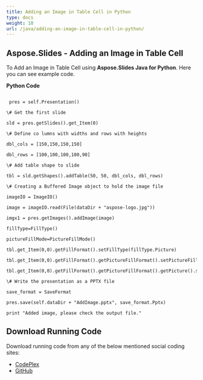 ```yaml
---
title: Adding an Image in Table Cell in Python
type: docs
weight: 10
url: /java/adding-an-image-in-table-cell-in-python/
---
```


## **Aspose.Slides - Adding an Image in Table Cell**
To Add an Image in Table Cell using **Aspose.Slides Java for Python**. Here you can see example code.

**Python Code**

```

 pres = self.Presentation()

\# Get the first slide

sld = pres.getSlides().get_Item(0)

\# Define co lumns with widths and rows with heights

dbl_cols = [150,150,150,150]

dbl_rows = [100,100,100,100,90]

\# Add table shape to slide

tbl = sld.getShapes().addTable(50, 50, dbl_cols, dbl_rows)

\# Creating a Buffered Image object to hold the image file

imageIO = ImageIO()

image = imageIO.read(File(dataDir + "aspose-logo.jpg"))

imgx1 = pres.getImages().addImage(image)

fillType=FillType()

pictureFillMode=PictureFillMode()

tbl.get_Item(0,0).getFillFormat().setFillType(fillType.Picture)

tbl.get_Item(0,0).getFillFormat().getPictureFillFormat().setPictureFillMode(pictureFillMode.Stretch)

tbl.get_Item(0,0).getFillFormat().getPictureFillFormat().getPicture().setImage(imgx1)

\# Write the presentation as a PPTX file

save_format = SaveFormat

pres.save(self.dataDir + "AddImage.pptx", save_format.Pptx)

print "Added image, please check the output file."

```
## **Download Running Code**
Download running code from any of the below mentioned social coding sites:

- [CodePlex](https://asposeslidesjavapython.codeplex.com/releases/view/620922)
- [GitHub](https://github.com/aspose-slides/Aspose.Slides-for-Java/releases/tag/Aspose.Slides_Java_for_Python-v1.0)

